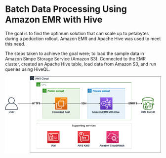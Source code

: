 # Batch Data Processing Using Amazon EMR with Hive

The goal is to find the optimum solution that can scale up to petabytes during a poduction rollout. Amazon EMR and Apache Hive was used to meet this need.

The steps taken to achieve the goal were; to load the sample data in Amazon Simpe Storage Service (Amazon S3). Connected to the EMR cluster, created an Apache Hive table, load data from Amazon S3, and run queries using HiveQL.


![arch-diagram](./arch-diagram.png)